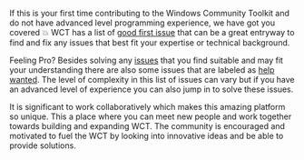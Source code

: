 If this is your first time contributing to the Windows Community Toolkit and do not have advanced level programming experience, we have got you covered :boom: WCT has a list of [good first issue](https://github.com/windows-toolkit/WindowsCommunityToolkit/labels/good%20first%20issue%20%3Aok_hand%3A) that can be a great entryway to find and fix any issues that best fit your expertise or technical background.

Feeling Pro? Besides solving any [issues](https://github.com/windows-toolkit/WindowsCommunityToolkit/issues) that you find suitable and may fit your understanding there are also some issues that are labeled as [help wanted](https://github.com/windows-toolkit/WindowsCommunityToolkit/labels/help%20wanted%20%3Araising_hand%3A). The level of complexity in this list of issues can vary but if you have an advanced level of experience you can also jump in to solve these issues.

It is significant to work collaboratively which makes this amazing platform so unique. This a place where you can meet new people and work together towards building and expanding WCT. The community is encouraged and motivated to fuel the WCT by looking into innovative ideas and be able to provide solutions.
